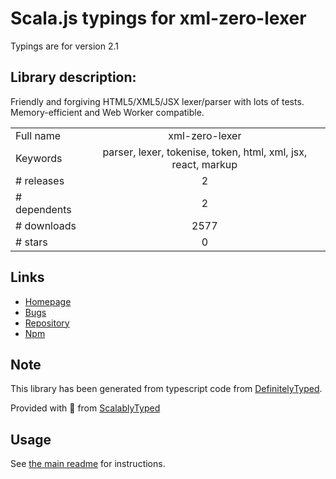 
# Scala.js typings for xml-zero-lexer

Typings are for version 2.1

## Library description:
Friendly and forgiving HTML5/XML5/JSX lexer/parser with lots of tests. Memory-efficient and Web Worker compatible.

|                    |                 |
| ------------------ | :-------------: |
| Full name          | xml-zero-lexer |
| Keywords           | parser, lexer, tokenise, token, html, xml, jsx, react, markup |
| # releases         | 2 |
| # dependents       | 2 |
| # downloads        | 2577 |
| # stars            | 0 |

## Links
- [Homepage](https://github.com/holloway/xml-zero.js#readme)
- [Bugs](https://github.com/holloway/xml-zero.js/issues)
- [Repository](https://github.com/holloway/xml-zero.js)
- [Npm](https://www.npmjs.com/package/xml-zero-lexer)
    


## Note
This library has been generated from typescript code from [DefinitelyTyped](https://definitelytyped.org).

Provided with :purple_heart: from [ScalablyTyped](https://github.com/oyvindberg/ScalablyTyped)

## Usage
See [the main readme](../../readme.md) for instructions.


